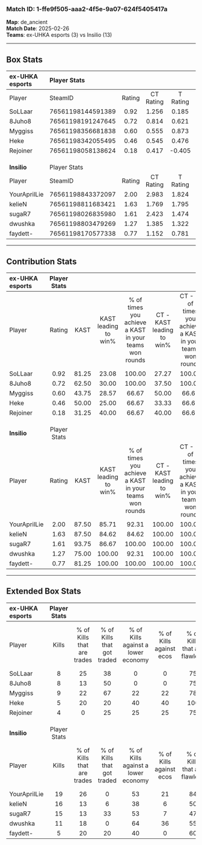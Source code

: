 ### Match ID: 1-ffe9f505-aaa2-4f5e-9a07-624f5405417a  
**Map**: de_ancient  
**Match Date**: 2025-02-26  
**Teams**: ex-UHKA esports (3) vs Insilio (13)  

---  

## Box Stats  

| **ex-UHKA esports** | Player Stats      |        |           |          |       |       |       |         |        |      |     |
| :- | :- | :-: | :-: | :-: | :-: | :-: | :-: | :-: | :-: | :-: | :-: |
| Player              | SteamID           | Rating | CT Rating | T Rating | KAST  |  ADR  | Kills | Assists | Deaths | K/D  | HS% |
| SoLLaar             | 76561198144591389 |  0.92  |   1.256   |  0.185   | 81.25 | 53.3  |   8   |    5    |   11   | 0.73 | 37  |
| 8Juho8              | 76561198191247645 |  0.72  |   0.814   |  0.621   | 62.50 | 60.6  |   8   |    1    |   13   | 0.62 | 50  |
| Myggiss             | 76561198356681838 |  0.60  |   0.555   |  0.873   | 43.75 | 67.1  |   9   |    3    |   15   | 0.60 | 44  |
| Heke                | 76561198342055495 |  0.46  |   0.545   |  0.476   | 50.00 | 58.0  |   5   |    7    |   14   | 0.36 | 60  |
| Rejoiner            | 76561198058138624 |  0.18  |   0.417   |  -0.405  | 31.25 | 41.4  |   4   |    1    |   14   | 0.29 | 25  |
|                     |                   |        |           |          |       |       |       |         |        |      |     |
|                     |                   |        |           |          |       |       |       |         |        |      |     |
|                     |                   |        |           |          |       |       |       |         |        |      |     |
| **Insilio**         | Player Stats      |        |           |          |       |       |       |         |        |      |     |
| Player              | SteamID           | Rating | CT Rating | T Rating | KAST  |  ADR  | Kills | Assists | Deaths | K/D  | HS% |
| YourAprilLie        | 76561198843372097 |  2.00  |   2.983   |  1.824   | 87.50 | 110.4 |  19   |    3    |   3    | 6.33 | 36  |
| kelieN              | 76561198811683421 |  1.63  |   1.769   |  1.795   | 87.50 | 105.5 |  16   |    5    |   9    | 1.78 | 56  |
| sugaR7              | 76561198026835980 |  1.61  |   2.423   |  1.474   | 93.75 | 92.7  |  15   |    4    |   8    | 1.88 | 53  |
| dwushka             | 76561198803479269 |  1.27  |   1.385   |  1.322   | 75.00 | 75.7  |  11   |    4    |   6    | 1.83 | 45  |
| faydett-            | 76561198170577338 |  0.77  |   1.152   |  0.781   | 81.25 | 36.4  |   5   |    5    |   9    | 0.56 | 20  |
---  

## Contribution Stats  

| **ex-UHKA esports** | Player Stats |       |                      |                                                        |                           |                                                             |                          |                                                            |
| :- | :-: | :-: | :-: | :-: | :-: | :-: | :-: | :-: |
| Player              |    Rating    | KAST  | KAST leading to win% | % of times you achieve a KAST in your teams won rounds | CT - KAST leading to win% | CT - % of times you achieve a KAST in your teams won rounds | T - KAST leading to win% | T - % of times you achieve a KAST in your teams won rounds |
| SoLLaar             |     0.92     | 81.25 |        23.08         |                         100.00                         |           27.27           |                           100.00                            |           0.00           |                            0.00                            |
| 8Juho8              |     0.72     | 62.50 |        30.00         |                         100.00                         |           37.50           |                           100.00                            |           0.00           |                            0.00                            |
| Myggiss             |     0.60     | 43.75 |        28.57         |                         66.67                          |           50.00           |                            66.67                            |           0.00           |                            0.00                            |
| Heke                |     0.46     | 50.00 |        25.00         |                         66.67                          |           33.33           |                            66.67                            |           0.00           |                            0.00                            |
| Rejoiner            |     0.18     | 31.25 |        40.00         |                         66.67                          |           40.00           |                            66.67                            |           0.00           |                            0.00                            |
|                     |              |       |                      |                                                        |                           |                                                             |                          |                                                            |
|                     |              |       |                      |                                                        |                           |                                                             |                          |                                                            |
|                     |              |       |                      |                                                        |                           |                                                             |                          |                                                            |
| **Insilio**         | Player Stats |       |                      |                                                        |                           |                                                             |                          |                                                            |
| Player              |    Rating    | KAST  | KAST leading to win% | % of times you achieve a KAST in your teams won rounds | CT - KAST leading to win% | CT - % of times you achieve a KAST in your teams won rounds | T - KAST leading to win% | T - % of times you achieve a KAST in your teams won rounds |
| YourAprilLie        |     2.00     | 87.50 |        85.71         |                         92.31                          |          100.00           |                           100.00                            |          80.00           |                           88.89                            |
| kelieN              |     1.63     | 87.50 |        84.62         |                         84.62                          |          100.00           |                           100.00                            |          77.78           |                           77.78                            |
| sugaR7              |     1.61     | 93.75 |        86.67         |                         100.00                         |          100.00           |                           100.00                            |          81.82           |                           100.00                           |
| dwushka             |     1.27     | 75.00 |        100.00        |                         92.31                          |          100.00           |                           100.00                            |          100.00          |                           88.89                            |
| faydett-            |     0.77     | 81.25 |        100.00        |                         100.00                         |          100.00           |                           100.00                            |          100.00          |                           100.00                           |
---  

## Extended Box Stats  

| **ex-UHKA esports** | Player Stats |                            |                            |                                    |                         |                              |                                 |        |                             |                                     |                          |                               |                            |
| :- | :-: | :-: | :-: | :-: | :-: | :-: | :-: | :-: | :-: | :-: | :-: | :-: | :-: |
| Player              |    Kills     | % of Kills that are trades | % of Kills that got traded | % of Kills against a lower economy | % of Kills against ecos | % of Kills that are flawless | % of Kills that are close duels | Deaths | % of Deaths that get traded | % of Deaths against a lower economy | % of Deaths against ecos | % of Deaths that are flawless | % of Deaths that are close |
| SoLLaar             |      8       |             25             |             38             |                 0                  |            0            |              75              |                0                |   11   |             18              |                  0                  |            0             |              91               |             0              |
| 8Juho8              |      8       |             13             |             50             |                 0                  |            0            |              75              |                0                |   13   |              8              |                  0                  |            0             |              46               |             8              |
| Myggiss             |      9       |             22             |             67             |                 22                 |           22            |              78              |                0                |   15   |              7              |                  7                  |            7             |              60               |             13             |
| Heke                |      5       |             20             |             20             |                 40                 |           40            |             100              |                0                |   14   |             14              |                  0                  |            0             |              36               |             7              |
| Rejoiner            |      4       |             0              |             25             |                 25                 |           25            |              75              |                0                |   14   |              7              |                  0                  |            0             |              64               |             7              |
|                     |              |                            |                            |                                    |                         |                              |                                 |        |                             |                                     |                          |                               |                            |
|                     |              |                            |                            |                                    |                         |                              |                                 |        |                             |                                     |                          |                               |                            |
|                     |              |                            |                            |                                    |                         |                              |                                 |        |                             |                                     |                          |                               |                            |
| **Insilio**         | Player Stats |                            |                            |                                    |                         |                              |                                 |        |                             |                                     |                          |                               |                            |
| Player              |    Kills     | % of Kills that are trades | % of Kills that got traded | % of Kills against a lower economy | % of Kills against ecos | % of Kills that are flawless | % of Kills that are close duels | Deaths | % of Deaths that get traded | % of Deaths against a lower economy | % of Deaths against ecos | % of Deaths that are flawless | % of Deaths that are close |
| YourAprilLie        |      19      |             26             |             0              |                 53                 |           21            |              84              |               11                |   3    |             33              |                  0                  |            0             |              100              |             0              |
| kelieN              |      16      |             13             |             6              |                 38                 |            6            |              50              |                0                |   9    |             67              |                 22                  |            22            |              78               |             0              |
| sugaR7              |      15      |             13             |             33             |                 53                 |            7            |              47              |                7                |   8    |             38              |                 38                  |            13            |              88               |             0              |
| dwushka             |      11      |             18             |             0              |                 64                 |           36            |              55              |                9                |   6    |             33              |                 33                  |            17            |              83               |             0              |
| faydett-            |      5       |             20             |             20             |                 40                 |            0            |              60              |               20                |   9    |             33              |                 33                  |            11            |              78               |             0              |
